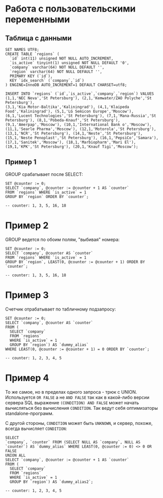 # Работа с пользовательскими переменными

## Таблица с данными

```
SET NAMES UTF8;
CREATE TABLE `regions` (
  `id` int(11) unsigned NOT NULL AUTO_INCREMENT,
  `is_active` tinyint(1) unsigned NOT NULL DEFAULT '0',
  `company` varchar(64) NOT NULL DEFAULT '',
  `region` varchar(64) NOT NULL DEFAULT '',
  PRIMARY KEY (`id`),
  KEY `idx_search` (`company`,`id`)
) ENGINE=InnoDB AUTO_INCREMENT=1 DEFAULT CHARSET=utf8;

INSERT INTO `regions` (`id`,`is_active`,`company`,`region`) VALUES
(1,1,'NEC Neva','St Petersburg'), (2,1,'Kemwater/ZAO Polyche','St Petersburg'),
(3,1,'Kia Motor-Baltika','Kaliningrad'), (4,1,'Klaipeda Food','Kaliningrad'), (5,1,'LG Semicon Europe','Moscow'),
(6,1,'Lucent Technologies','St Petersburg'), (7,1,'Mana-Russia','St Petersburg'), (8,1,'Pobeda-Knauf','St Petersburg'),
(9,1,'Amerpap','Moscow'), (10,1,'International Bank o','Moscow'), (11,1,'Searle Pharma','Moscow'), (12,1,'Motorola','St Petersburg'),
(13,1,'NCR','St Petersburg'), (14,1,'Neste','St Petersburg'), (15,1,'Neste Penoplast','St Petersburg'), (16,1,'PepsiCo','Samara'),
(17,1,'Sanitek','Moscow'), (18,1,'Marbiopharm','Mari El'), (19,1,'KPK','St Petersburg'), (20,1,'Knauf Tigi','Moscow');
```

## Пример 1

GROUP срабатывает после SELECT:

```
SET @counter := 0;
SELECT `company`, @counter := @counter + 1 AS `counter`
FROM `regions` WHERE `is_active` = 1
GROUP BY `region` ORDER BY `counter`;

-- counter: 1, 3, 5, 16, 18
```


# Пример 2

GROUP ведется по обоим полям, "выбивая" номера:

```
SET @counter := 0;
SELECT `company`, @counter AS `counter`
FROM `regions` WHERE `is_active` = 1
GROUP BY `region`, LEAST(0, @counter := @counter + 1) ORDER BY `counter`;

-- counter: 1, 3, 5, 16, 18
```

# Пример 3

Счетчик отрабатывает по табличному подзапросу:

```
SET @counter := 0;
SELECT `company`, @counter AS `counter`
FROM (
  SELECT `company`
  FROM `regions`
  WHERE `is_active` = 1
  GROUP BY `region`) AS `dummy_alias`
WHERE LEAST(0, @counter := @counter + 1) = 0 ORDER BY `counter`;

-- counter: 1, 2, 3, 4, 5
```

# Пример 4

То же самое, но в пределах одного запроса - трюк с UNION. Используется `OR FALSE` а не `AND FALSE` так как
в какой-либо версии сервера SQL выражение `(CONDITION) AND FALSE` может начать вычисляться без вычисления `CONDITION`.
Так ведут себя оптимизаторы standalone-программ.

С другой стороны, `CONDITION` может быть `UNKNOWN`, и сервер, похоже, всегда вычисляет `CONDITION`:

```
SELECT
`company`, `counter` FROM (SELECT NULL AS `company`, NULL AS `counter`) AS `dummy_alias` WHERE LEAST(0, @counter := 0) <> 0 OR FALSE
UNION ALL
SELECT `company`, @counter := @counter + 1 AS `counter`
FROM (
  SELECT `company`
  FROM `regions`
  WHERE `is_active` = 1
  GROUP BY `region`) AS `dummy_alias2`;

-- counter: 1, 2, 3, 4, 5
```
